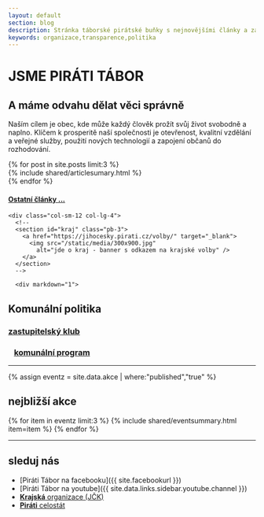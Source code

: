 ```yaml
---
layout: default
section: blog
description: Stránka táborské pirátské buňky s nejnovějšími články a základním rozcestníkem.
keywords: organizace,transparence,politika
---
```


<div class="callout">
  <div class="container">
    <div class="row">
      <div class="col-sm-7 offset-lg-1">
        <h1>JSME PIRÁTI TÁBOR</h1>
        <h2>A máme odvahu dělat věci správně</h2>
      </div>
    </div>
    <div class="row">
      <div class="col-sm-12 col-lg-4 offset-lg-1">
        <p id="calloutpopis">
          Naším cílem je obec, kde může každý člověk prožít svůj život svobodně a naplno.
          Klíčem k prosperitě naší společnosti je otevřenost,
          kvalitní vzdělání a veřejné služby,
          použití nových technologií a zapojení občanů do rozhodování.
        </p>
        <!-- <p><a class="btn btn-primary btn-lg" href="#" role="button">Learn more &raquo;</a></p> -->
      </div>
    </div>
  </div>
</div>

<div class="container">

  <div class="row">
    <div class="col-sm-12 col-lg-8">
      <section id="posts">
      {% for post in site.posts limit:3 %}
        <div class="column">
        {% include shared/articlesumary.html %}
        </div>
      {% endfor %}
        <h4><a href="/clanky/">Ostatní články ...</a></h4>
      </section>
    </div>

    <div class="col-sm-12 col-lg-4">
      <!--
      <section id="kraj" class="pb-3">
        <a href="https://jihocesky.pirati.cz/volby/" target="_blank">
          <img src="/static/media/300x900.jpg"
            alt="jde o kraj - banner s odkazem na krajské volby" />
        </a>
      </section>
      -->

      <div markdown="1">
## Komunální politika

### <i class="fas fa-users"></i> [zastupitelský klub](/zastupitele/)

### <i class="fas fa-book"></i>&nbsp;&nbsp; [komunální program](/program/)

</div>

<hr />


{% assign eventz = site.data.akce | where:"published","true" %}

<section id="akce" class="mt-3 dark">
  <h2>nejbližší akce</h2>

  {% for item in eventz limit:3 %}
  {% include shared/eventsummary.html item=item %}
  {% endfor %}

</section>

<hr />

<div markdown="1">

## sleduj nás
- <i class="fab fa-facebook"></i> [Piráti Tábor na facebooku]({{ site.facebookurl }})
- <i class="fab fa-youtube"></i> [Piráti Tábor na youtube]({{ site.data.links.sidebar.youtube.channel }})
- <i class="fas fa-angle-up"></i> <a href="https://jihocesky.pirati.cz" target="_blank"><b>Krajská</b> organizace (JČK)</a>
- <i class="fas fa-angle-up"></i> <a href="https://www.pirati.cz" target="_blank"><b>Piráti</b> celostát</a>
</div>

  </div>

</div>

